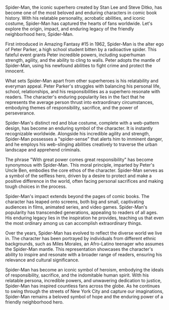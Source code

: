 Spider-Man, the iconic superhero created by Stan Lee and Steve Ditko, has become one of the most beloved and enduring characters in comic book history. With his relatable personality, acrobatic abilities, and iconic costume, Spider-Man has captured the hearts of fans worldwide. Let's explore the origin, impact, and enduring legacy of the friendly neighborhood hero, Spider-Man.

First introduced in Amazing Fantasy #15 in 1962, Spider-Man is the alter ego of Peter Parker, a high school student bitten by a radioactive spider. This fateful event grants Peter incredible powers, including superhuman strength, agility, and the ability to cling to walls. Peter adopts the mantle of Spider-Man, using his newfound abilities to fight crime and protect the innocent.

What sets Spider-Man apart from other superheroes is his relatability and everyman appeal. Peter Parker's struggles with balancing his personal life, school, relationships, and his responsibilities as a superhero resonate with readers. The character's enduring popularity lies in the fact that he represents the average person thrust into extraordinary circumstances, embodying themes of responsibility, sacrifice, and the power of perseverance.

Spider-Man's distinct red and blue costume, complete with a web-pattern design, has become an enduring symbol of the character. It is instantly recognizable worldwide. Alongside his incredible agility and strength, Spider-Man possesses a "spider-sense" that alerts him to imminent danger, and he employs his web-slinging abilities creatively to traverse the urban landscape and apprehend criminals.

The phrase "With great power comes great responsibility" has become synonymous with Spider-Man. This moral principle, imparted by Peter's Uncle Ben, embodies the core ethos of the character. Spider-Man serves as a symbol of the selfless hero, driven by a desire to protect and make a positive difference in the world, often facing personal sacrifices and making tough choices in the process.

Spider-Man's impact extends beyond the pages of comic books. The character has leaped onto screens, both big and small, captivating audiences in films, animated series, and video games. Spider-Man's popularity has transcended generations, appealing to readers of all ages. His enduring legacy lies in the inspiration he provides, teaching us that even the most ordinary among us can accomplish extraordinary things.

Over the years, Spider-Man has evolved to reflect the diverse world we live in. The character has been portrayed by individuals from different ethnic backgrounds, such as Miles Morales, an Afro-Latino teenager who assumes the Spider-Man mantle. This representation showcases the character's ability to inspire and resonate with a broader range of readers, ensuring his relevance and cultural significance.

Spider-Man has become an iconic symbol of heroism, embodying the ideals of responsibility, sacrifice, and the indomitable human spirit. With his relatable persona, incredible powers, and unwavering dedication to justice, Spider-Man has inspired countless fans across the globe. As he continues to swing through the streets of New York City and capture our imaginations, Spider-Man remains a beloved symbol of hope and the enduring power of a friendly neighborhood hero.
